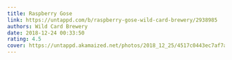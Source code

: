 ```yaml
---
title: Raspberry Gose
link: https://untappd.com/b/raspberry-gose-wild-card-brewery/2938985
authors: Wild Card Brewery
date: 2018-12-24 00:33:50
rating: 4.5
cover: https://untappd.akamaized.net/photos/2018_12_25/4517c0443ec7af7abecea0d9f83ee200_1280x1280.jpg
---
```


